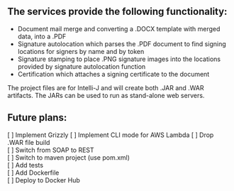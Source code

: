 ## The services provide the following functionality:
- Document mail merge and converting a .DOCX template with merged data, into a .PDF
- Signature autolocation which parses the .PDF document to find signing locations for signers by name and by token
- Signature stamping to place .PNG signature images into the locations provided by signature autolocation function
- Certification which attaches a signing certificate to the document

The project files are for Intelli-J and will create both .JAR and .WAR artifacts. The JARs can be used to run as stand-alone web servers.

## Future plans:

[ ] Implement Grizzly 
[ ] Implement CLI mode for AWS Lambda
[ ] Drop .WAR file build  
[ ] Switch from SOAP to REST  
[ ] Switch to maven project (use pom.xml)  
[ ] Add tests  
[ ] Add Dockerfile  
[ ] Deploy to Docker Hub  
